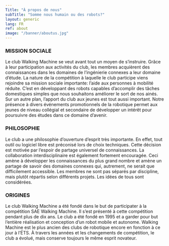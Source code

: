 ```yaml
---
Title: "À propos de nous"
subTitle: "Somme nous humain ou des robots?"
layout: generic
lang: FR
ref: about
image: "/banner/aboutus.jpg"
---
```


### MISSION SOCIALE
Le club Walking Machine se veut avant tout un moyen de s’instruire. Grâce à leur participation aux activités du club, les membres acquièrent des connaissances dans les domaines de l’ingénierie connexes a leur domaine d’étude. La nature de la compétition à laquelle le club participe viens rejoindre sa mission sociale importante: l’aide aux personnes à mobilité réduite. C’est en développant des robots capables d’accomplir des tâches domestiques simples que nous souhaitons améliorer le sort de nos ainés. Sur un autre plan, l’apport du club aux jeunes est tout aussi important. Notre présence à divers événements promotionnels de la robotique permet aux jeunes de niveau collégial et secondaire de développer un intérêt pour poursuivre des études dans ce domaine d’avenir. 

### PHILOSOPHIE
Le club a une philosophie d’ouverture d’esprit très importante. En effet, tout outil ou logiciel libre est préconisé lors de choix techniques. Cette décision est motivée par l’espoir de partage universel de connaissances. La collaboration interdisciplinaire est également fortement encouragée. Ceci amène à développer les connaissances du plus grand nombre et amène un partage de savoir des domaines connexes qui, autrement, ne serait que difficilement accessible. Les membres ne sont pas séparés par discipline, mais plutôt répartis selon différents projets. Les idées de tous sont considérées.

### ORIGINES
Le club Walking Machine a été fondé dans le but de participater à la compétition SAE Walking Machine. Il s’est présenté à cette compétition pendant plus de dix ans. Le club a été fondé en 1995 et a garder pour but l’entière réalisation et conception d’un robot mobile et autonome. Walking Machine est le plus ancien des clubs de robotique encore en fonction à ce jour à l’ÉTS. À travers les années et les changements de compétition, le club a évolué, mais conserve toujours le même esprit novateur.
